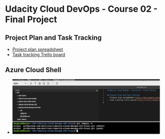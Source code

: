 # Udacity Cloud DevOps - Course 02 - Final Project

## Project Plan and Task Tracking
- [Project plan spreadsheet](https://docs.google.com/spreadsheets/d/1p29UxxCbZ4jmfiDiYAPbk6N9hc05gtVK5Gno8hvmO3c)
- [Task tracking Trello board](https://trello.com/b/iziwVR8V/build-a-ci-cd-pipeline)

## Azure Cloud Shell

- ![GitHub project cloned on Azure Cloud Shell](screenshots/azure-cloud-shell-project-clone.png)
